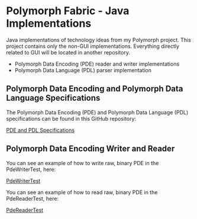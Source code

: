 # Polymorph Fabric - Java Implementations
Java implementations of technology ideas from my Polymorph project. This project contains only the
non-GUI implementations. Everything directly related to GUI will be located in another repository.

- Polymorph Data Encoding (PDE) reader and writer implementations
- Polymorph Data Language (PDL) parser implementation


## Polymorph Data Encoding and Polymorph Data Language Specifications
The Polymorph Data Encoding (PDE) and Polymorph Data Language (PDL) specifications can be found in
this GitHub repository:


[PDE and PDL Specifications](https://github.com/jjenkov/pde-pdl-specification)


## Polymorph Data Encoding Writer and Reader

You can see an example of how to write raw, binary PDE in the PdeWriterTest, here:


[PdeWriterTest](https://github.com/jjenkov/polymorph-fabric-java/blob/main/src/test/java/com/plmph/pde/PdeWriterTest.java)


You can see an example of how to read raw, binary PDE in the PdeReaderTest, here:

[PdeReaderTest](https://github.com/jjenkov/polymorph-fabric-java/blob/main/src/test/java/com/plmph/pde/PdeReaderTest.java)

